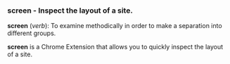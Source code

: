 ### screen - Inspect the layout of a site. 

**screen** (*verb*): To examine methodically in order to make a separation into different groups.

**screen** is a Chrome Extension that allows you to quickly inspect the layout of a site.
